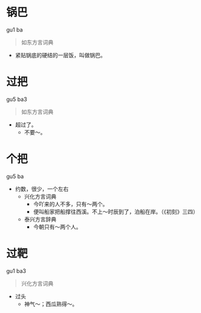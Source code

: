 # 锅巴
gu1 ba
> 如东方言词典
- 紧贴锅底的硬结的一层饭，叫做锅巴。

# 过把
gu5 ba3
> 如东方言词典
- 超过了。
  - 不要～。

# 个把
gu5 ba
+ 约数，很少，一个左右
  * 兴化方言词典
    - 今吖来的人不多，只有～两个。
    - 便叫船家把船撑往西溪。不上～时辰到了，泊船在岸。（《初刻》三四）
  * 泰兴方言辞典
    - 今朝只有～两个人。

# 过靶
gu1 ba3
> 兴化方言词典
- 过头
  - 神气～；西瓜熟得～。
